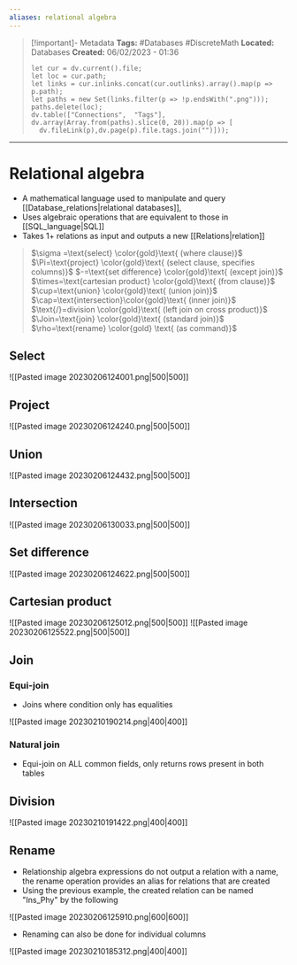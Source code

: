 ```yaml
---
aliases: relational algebra 
---
```


> [!important]- Metadata
> **Tags:** #Databases #DiscreteMath 
> **Located:** Databases
> **Created:** 06/02/2023 - 01:36
> ```dataviewjs
>let cur = dv.current().file;
>let loc = cur.path;
>let links = cur.inlinks.concat(cur.outlinks).array().map(p => p.path);
>let paths = new Set(links.filter(p => !p.endsWith(".png")));
>paths.delete(loc);
>dv.table(["Connections",  "Tags"], dv.array(Array.from(paths).slice(0, 20)).map(p => [
>   dv.fileLink(p),dv.page(p).file.tags.join("")]));
> ```

___
# Relational algebra

- A mathematical language used to manipulate and query [[Database_relations|relational databases]], 
- Uses algebraic operations that are equivalent to those in [[SQL_language|SQL]]  
- Takes 1+ relations as input and outputs a new [[Relations|relation]] 

> $\sigma =\text{select} \color{gold}\text{ (where clause)}$ 
> $\Pi=\text{project} \color{gold}\text{ (select clause, specifies columns)}$
> $-=\text{set difference} \color{gold}\text{ (except join)}$
> $\times=\text{cartesian product} \color{gold}\text{ (from clause)}$ 
> $\cup=\text{union} \color{gold}\text{ (union join)}$
> $\cap=\text{intersection}\color{gold}\text{ (inner join)}$
> $\text{/}=division \color{gold}\text{ (left join on cross product)}$
> $\Join=\text{join} \color{gold}\text{ (standard join)}$
> $\rho=\text{rename} \color{gold} \text{ (as command)}$

## Select

![[Pasted image 20230206124001.png|500|500]]

## Project

![[Pasted image 20230206124240.png|500|500]]

## Union

![[Pasted image 20230206124432.png|500|500]]

## Intersection

![[Pasted image 20230206130033.png|500|500]]

## Set difference

![[Pasted image 20230206124622.png|500|500]]

## Cartesian product

![[Pasted image 20230206125012.png|500|500]]
![[Pasted image 20230206125522.png|500|500]]

## Join

### Equi-join
- Joins where condition only has equalities  

![[Pasted image 20230210190214.png|400|400]]

### Natural join
- Equi-join on ALL common fields, only returns rows present in both tables 

## Division

![[Pasted image 20230210191422.png|400|400]]

## Rename
- Relationship algebra expressions do not output a relation with a name, the rename operation provides an alias for relations that are created 
- Using the previous example, the created relation can be named "Ins_Phy" by the following 

![[Pasted image 20230206125910.png|600|600]]

- Renaming can also be done for individual columns 

![[Pasted image 20230210185312.png|400|400]]
